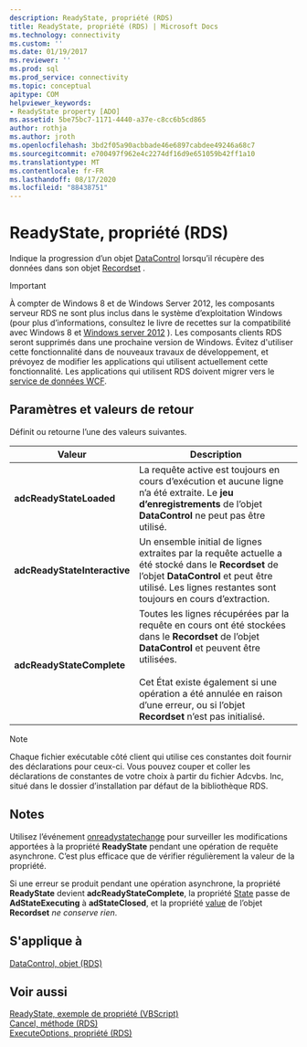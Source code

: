 ```yaml
---
description: ReadyState, propriété (RDS)
title: ReadyState, propriété (RDS) | Microsoft Docs
ms.technology: connectivity
ms.custom: ''
ms.date: 01/19/2017
ms.reviewer: ''
ms.prod: sql
ms.prod_service: connectivity
ms.topic: conceptual
apitype: COM
helpviewer_keywords:
- ReadyState property [ADO]
ms.assetid: 5be75bc7-1171-4440-a37e-c8cc6b5cd865
author: rothja
ms.author: jroth
ms.openlocfilehash: 3bd2f05a90acbbade46e6897cabdee49246a68c7
ms.sourcegitcommit: e700497f962e4c2274df16d9e651059b42ff1a10
ms.translationtype: MT
ms.contentlocale: fr-FR
ms.lasthandoff: 08/17/2020
ms.locfileid: "88438751"
---
```

# <a name="readystate-property-rds"></a>ReadyState, propriété (RDS)
Indique la progression d’un objet [DataControl](../../../ado/reference/rds-api/datacontrol-object-rds.md) lorsqu’il récupère des données dans son objet [Recordset](../../../ado/reference/ado-api/recordset-object-ado.md) .  
  
> [!IMPORTANT]
>  À compter de Windows 8 et de Windows Server 2012, les composants serveur RDS ne sont plus inclus dans le système d’exploitation Windows (pour plus d’informations, consultez le livre de recettes sur la compatibilité avec Windows 8 et [Windows server 2012](https://www.microsoft.com/download/details.aspx?id=27416) ). Les composants clients RDS seront supprimés dans une prochaine version de Windows. Évitez d'utiliser cette fonctionnalité dans de nouveaux travaux de développement, et prévoyez de modifier les applications qui utilisent actuellement cette fonctionnalité. Les applications qui utilisent RDS doivent migrer vers le [service de données WCF](https://go.microsoft.com/fwlink/?LinkId=199565).  
  
## <a name="settings-and-return-values"></a>Paramètres et valeurs de retour  
 Définit ou retourne l’une des valeurs suivantes.  
  
|Valeur|Description|  
|-----------|-----------------|  
|**adcReadyStateLoaded**|La requête active est toujours en cours d’exécution et aucune ligne n’a été extraite. Le **jeu d’enregistrements** de l’objet **DataControl** ne peut pas être utilisé.|  
|**adcReadyStateInteractive**|Un ensemble initial de lignes extraites par la requête actuelle a été stocké dans le **Recordset** de l’objet **DataControl** et peut être utilisé. Les lignes restantes sont toujours en cours d’extraction.|  
|**adcReadyStateComplete**|Toutes les lignes récupérées par la requête en cours ont été stockées dans le **Recordset** de l’objet **DataControl** et peuvent être utilisées.<br /><br /> Cet État existe également si une opération a été annulée en raison d’une erreur, ou si l’objet **Recordset** n’est pas initialisé.|  
  
> [!NOTE]
>  Chaque fichier exécutable côté client qui utilise ces constantes doit fournir des déclarations pour ceux-ci. Vous pouvez couper et coller les déclarations de constantes de votre choix à partir du fichier Adcvbs. Inc, situé dans le dossier d’installation par défaut de la bibliothèque RDS.  
  
## <a name="remarks"></a>Notes  
 Utilisez l’événement [onreadystatechange](../../../ado/reference/rds-api/onreadystatechange-event-rds.md) pour surveiller les modifications apportées à la propriété **ReadyState** pendant une opération de requête asynchrone. C’est plus efficace que de vérifier régulièrement la valeur de la propriété.  
  
 Si une erreur se produit pendant une opération asynchrone, la propriété **ReadyState** devient **adcReadyStateComplete**, la propriété [State](../../../ado/reference/ado-api/state-property-ado.md) passe de **AdStateExecuting** à **adStateClosed**, et la propriété [value](../../../ado/reference/ado-api/value-property-ado.md) de l’objet **Recordset** *ne conserve rien*.  
  
## <a name="applies-to"></a>S'applique à  
 [DataControl, objet (RDS)](../../../ado/reference/rds-api/datacontrol-object-rds.md)  
  
## <a name="see-also"></a>Voir aussi  
 [ReadyState, exemple de propriété (VBScript)](../../../ado/reference/rds-api/readystate-property-example-vbscript.md)   
 [Cancel, méthode (RDS)](../../../ado/reference/rds-api/cancel-method-rds.md)   
 [ExecuteOptions, propriété (RDS)](../../../ado/reference/rds-api/executeoptions-property-rds.md)


